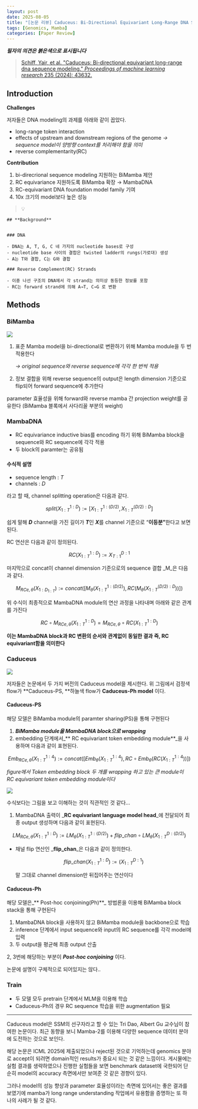 ```yaml
---
layout: post
date: 2025-08-05
title: "[논문 리뷰] Caduceus: Bi-Directional Equivariant Long-Range DNA Sequence Modeling"
tags: [Genomics, Mamba]
categories: [Paper Review]
---
```


<span class="notion-red">_**필자의 의견은 붉은색으로 표시됩니다**_</span>


> [Schiff, Yair, et al. "Caduceus: Bi-directional equivariant long-range dna sequence modeling." ](https://pmc.ncbi.nlm.nih.gov/articles/PMC12189541/)[_Proceedings of machine learning research_](https://pmc.ncbi.nlm.nih.gov/articles/PMC12189541/)[ 235 (2024): 43632.](https://pmc.ncbi.nlm.nih.gov/articles/PMC12189541/)



## Introduction


**Challenges**


저자들은 DNA modeling의 과제를 아래와 같이 꼽았다.

- long-range token interaction
- effects of upstream and downstream regions of the genome 
_→ sequence model이 양방향 context를 처리해야 함을 의미_
- reverse complementarity(RC)

**Contribution**

1. bi-direcrional sequence modeling 지원하는 BiMamba 제안
1. RC equivariance 지원하도록 BiMamba 확장 → MambaDNA
1. RC-equivariant DNA foundation model family 기여
1. 10x 크기의 model보다 높은 성능

> 💡 


	## **Background**


	### DNA

	- DNA는 A, T, G, C 네 가지의 nucleotide bases로 구성
	- nucleotide base 사이의 결합은 twisted ladder의 rungs(가로대) 생성
	- A는 T와 결합, C는 G와 결합

	### Reverse Complement(RC) Strands

	- 이중 나선 구조의 DNA에서 각 strand는 의미상 동등한 정보를 포함
	- RC는 forward strand에 의해 A→T, C→G 로 변환


## Methods



### BiMamba


![](https://prod-files-secure.s3.us-west-2.amazonaws.com/542b861c-36a8-4051-84e5-8804b6728dba/2c247d59-7815-4980-99f0-8f0d21f445a7/image.png?X-Amz-Algorithm=AWS4-HMAC-SHA256&X-Amz-Content-Sha256=UNSIGNED-PAYLOAD&X-Amz-Credential=ASIAZI2LB466U4S5MQUE%2F20251006%2Fus-west-2%2Fs3%2Faws4_request&X-Amz-Date=20251006T150114Z&X-Amz-Expires=3600&X-Amz-Security-Token=IQoJb3JpZ2luX2VjEPP%2F%2F%2F%2F%2F%2F%2F%2F%2F%2FwEaCXVzLXdlc3QtMiJHMEUCIExAQGPgf7uyRnFnvdfNj7PokSpqUck59QhJ5ZhvWqZ%2BAiEAoUgZA03EtCkkw5BoMZ%2FyN2P69ITs9f5U4hlfE4YKe0AqiAQIi%2F%2F%2F%2F%2F%2F%2F%2F%2F%2F%2FARAAGgw2Mzc0MjMxODM4MDUiDKKHwVliJLV3z4Qq9CrcA3L%2Bn3Zu0OVSdL%2FTRgv41ADQcUtIUcPErPUrcZFu0Ei0KmwPC4og%2BuXD08nWuCaZImWtcNswJqsgrxZsngd518PVAzSy0Gpxw3tnkUBg9n9DHjMiNyjgFdqrQTSPf3vafPoKOPfxomwUHtTKGMLPta1WVE0QDNZqXc6fKtaUB%2BRVXI4QORtCZP6jHFmQdURG0HeT3NvoMcTrO2BhQeumWW7eD8Uec9Fe%2Bv7sYbtu%2F1sjVoeR8us12o1CuKqugupzJRbNVA24D%2BNRp0WmjVjxfE%2B1Ojm4JdSJFPzC157r%2B%2B4px4mGLZGYg2z%2BLSor2rAJwSaUQUMTuxVsmUunY%2BkX6N1NVJo8pAI4537Dp6AM1J0XUkEUoFPhXyPtilBUKVMrGnqbeSlpIRIIPVLA4m69WtcIrw0fXyG7ZbS4rUIeArxI4JWO7uutJY5CQlCvYIQ6IOZfR7zhPgXeUtzvsJ0KgmamwN8JBslTIPzgDrbkojDqyw8H%2BM1edEnBA2wdawReH4Wysxq8AjnjG6eW1w9JDG2DuDZIcDcfuczrS1ZYlAHNT9ckUC3t%2FQ3jMe%2B4oj3YoMmVHB4STgNAFVK8t7BbpzcjL435eR1V7Cl7t1EgjTABZ8AyCW2ByqcMcaNqMJCvjscGOqUBDIJ7%2BKFJ8fbZw8e5ZZcFtw%2BK8jMWF6PYqS58KuvN1dDopqj%2FeQDawxaBsOmo38Dygqeot3nDvl2vT6cMXEVuCFv6hiMToslsjHdQOIxvpxO80bVlvRWlLRjHp7Poq6BKsBc3Ldh63Arq8Qu3%2BVqDkiMZJrBzTfyTpdayMMxRvBgPSkntkmOhMSWouaSwojwzvWP5KotVJjWb1U9SKf7brj%2FcQXeh&X-Amz-Signature=7c34c78b5c6d51e3522e5384fafa11db735861da4de57f11c496b6ee2bab6fb4&X-Amz-SignedHeaders=host&x-amz-checksum-mode=ENABLED&x-id=GetObject)

1. 표준 Mamba model을 bi-directional로 변환하기 위해 Mamba module을 두 번 적용한다

	_→ original sequence와 reverse sequence에 각각 한 번씩 적용_

1. 정보 결합을 위해 reverse sequence의 output은 length dimension 기준으로 flip되어 forward sequence에 추가한다

parameter 효율성을 위해 forward와 reverse mamba 간 projection weight를 공유한다 (BiMamba 블록에서 사다리꼴 부분의 weight)



### MambaDNA

- RC equivariance inductive bias를 encoding 하기 위해 BiMamba block을 sequence와 RC sequence에 각각 적용
- 두 block의 paramter는 공유됨


#### 수식적 설명

- sequence length : _T_
- channels : _D_

라고 할 때,  channel splitting operation은 다음과 같다.


$$
split(X^{1:D}_{1:T}):=[X^{1:(D/2)}_{1:T},X^{(D/2):D}_{1:T}]
$$


<span class="notion-red">쉽게 말해 </span><span class="notion-red">_**D**_</span><span class="notion-red"> channel을 가진 길이가 </span><span class="notion-red">_**T**_</span><span class="notion-red">인 </span><span class="notion-red">_**X**_</span><span class="notion-red">를 channel 기준으로 “</span><span class="notion-red">**이등분”**</span><span class="notion-red">한다고 보면 된다.</span>


RC 연산은 다음과 같이 정의된다.


$$
RC(X^{1:D}_{1:T}):=X^{D:1}_{T:1}
$$


마지막으로 concat이 channel dimension 기준으로의 sequence 결합 _M_은 다음과 같다.


$$
M_{RCe,\theta}(X_{1:D_{1:T}}):=concat([M_{\theta}(X^{1:(D/2)}_{1:T}),RC(M_{\theta}(X^{(D/2):D}_{1:T}))])
$$


위 수식이 최종적으로 MambaDNA module의 연산 과정을 나타내며 아래와 같은 관계를 가진다


$$
RC\circ M_{RCe,\theta}(X^{1:D}_{1:T}) = M_{RCe,\theta} \circ RC(X^{1:D}_{1:T})
$$


**이는 MambaDNA block과 RC 변환의 순서와 관계없이 동일한 결과 즉, RC equivariant함을 의미한다**



### Caduceus


![](https://prod-files-secure.s3.us-west-2.amazonaws.com/542b861c-36a8-4051-84e5-8804b6728dba/f94a60d7-8145-473b-aef9-7c68d3ec604a/image.png?X-Amz-Algorithm=AWS4-HMAC-SHA256&X-Amz-Content-Sha256=UNSIGNED-PAYLOAD&X-Amz-Credential=ASIAZI2LB466U4S5MQUE%2F20251006%2Fus-west-2%2Fs3%2Faws4_request&X-Amz-Date=20251006T150114Z&X-Amz-Expires=3600&X-Amz-Security-Token=IQoJb3JpZ2luX2VjEPP%2F%2F%2F%2F%2F%2F%2F%2F%2F%2FwEaCXVzLXdlc3QtMiJHMEUCIExAQGPgf7uyRnFnvdfNj7PokSpqUck59QhJ5ZhvWqZ%2BAiEAoUgZA03EtCkkw5BoMZ%2FyN2P69ITs9f5U4hlfE4YKe0AqiAQIi%2F%2F%2F%2F%2F%2F%2F%2F%2F%2F%2FARAAGgw2Mzc0MjMxODM4MDUiDKKHwVliJLV3z4Qq9CrcA3L%2Bn3Zu0OVSdL%2FTRgv41ADQcUtIUcPErPUrcZFu0Ei0KmwPC4og%2BuXD08nWuCaZImWtcNswJqsgrxZsngd518PVAzSy0Gpxw3tnkUBg9n9DHjMiNyjgFdqrQTSPf3vafPoKOPfxomwUHtTKGMLPta1WVE0QDNZqXc6fKtaUB%2BRVXI4QORtCZP6jHFmQdURG0HeT3NvoMcTrO2BhQeumWW7eD8Uec9Fe%2Bv7sYbtu%2F1sjVoeR8us12o1CuKqugupzJRbNVA24D%2BNRp0WmjVjxfE%2B1Ojm4JdSJFPzC157r%2B%2B4px4mGLZGYg2z%2BLSor2rAJwSaUQUMTuxVsmUunY%2BkX6N1NVJo8pAI4537Dp6AM1J0XUkEUoFPhXyPtilBUKVMrGnqbeSlpIRIIPVLA4m69WtcIrw0fXyG7ZbS4rUIeArxI4JWO7uutJY5CQlCvYIQ6IOZfR7zhPgXeUtzvsJ0KgmamwN8JBslTIPzgDrbkojDqyw8H%2BM1edEnBA2wdawReH4Wysxq8AjnjG6eW1w9JDG2DuDZIcDcfuczrS1ZYlAHNT9ckUC3t%2FQ3jMe%2B4oj3YoMmVHB4STgNAFVK8t7BbpzcjL435eR1V7Cl7t1EgjTABZ8AyCW2ByqcMcaNqMJCvjscGOqUBDIJ7%2BKFJ8fbZw8e5ZZcFtw%2BK8jMWF6PYqS58KuvN1dDopqj%2FeQDawxaBsOmo38Dygqeot3nDvl2vT6cMXEVuCFv6hiMToslsjHdQOIxvpxO80bVlvRWlLRjHp7Poq6BKsBc3Ldh63Arq8Qu3%2BVqDkiMZJrBzTfyTpdayMMxRvBgPSkntkmOhMSWouaSwojwzvWP5KotVJjWb1U9SKf7brj%2FcQXeh&X-Amz-Signature=230abd7d43a9eb2ecdc1a06fb3762113a414434dddad303ea4a00264fc59cc08&X-Amz-SignedHeaders=host&x-amz-checksum-mode=ENABLED&x-id=GetObject)


저자들은 논문에서 두 가지 버전의 Caduceus model을 제시한다. 위 그림에서 검정색 flow가 **Caduceus-PS, **하늘색 flow가 **Caduceus-Ph model** 이다.



#### Caduceus-PS


해당 모델은 BiMamba module의 paramter sharing(PS)을 통해 구현된다

1. _**BiMamba module을 MambaDNA block으로 wrapping**_
1. embedding 단계에서_** RC equivariant token embedding module**_을 사용하며 다음과 같이 표현된다.

$$
Emb_{RCe,\theta}(X^{1:4}_{1:T}):=concat([Emb_{\theta}(X^{1:4}_{1:T}),RC \circ Emb_{\theta}(RC(X^{1:4}_{1:T}))])
$$


_figure에서 Token embedding block 두 개를 wrapping 하고 있는 큰 module이 RC equivariant token embedding module이다_


![](https://prod-files-secure.s3.us-west-2.amazonaws.com/542b861c-36a8-4051-84e5-8804b6728dba/b175e4da-71eb-4e91-8c23-a06dabe673c9/image.png?X-Amz-Algorithm=AWS4-HMAC-SHA256&X-Amz-Content-Sha256=UNSIGNED-PAYLOAD&X-Amz-Credential=ASIAZI2LB466U4S5MQUE%2F20251006%2Fus-west-2%2Fs3%2Faws4_request&X-Amz-Date=20251006T150114Z&X-Amz-Expires=3600&X-Amz-Security-Token=IQoJb3JpZ2luX2VjEPP%2F%2F%2F%2F%2F%2F%2F%2F%2F%2FwEaCXVzLXdlc3QtMiJHMEUCIExAQGPgf7uyRnFnvdfNj7PokSpqUck59QhJ5ZhvWqZ%2BAiEAoUgZA03EtCkkw5BoMZ%2FyN2P69ITs9f5U4hlfE4YKe0AqiAQIi%2F%2F%2F%2F%2F%2F%2F%2F%2F%2F%2FARAAGgw2Mzc0MjMxODM4MDUiDKKHwVliJLV3z4Qq9CrcA3L%2Bn3Zu0OVSdL%2FTRgv41ADQcUtIUcPErPUrcZFu0Ei0KmwPC4og%2BuXD08nWuCaZImWtcNswJqsgrxZsngd518PVAzSy0Gpxw3tnkUBg9n9DHjMiNyjgFdqrQTSPf3vafPoKOPfxomwUHtTKGMLPta1WVE0QDNZqXc6fKtaUB%2BRVXI4QORtCZP6jHFmQdURG0HeT3NvoMcTrO2BhQeumWW7eD8Uec9Fe%2Bv7sYbtu%2F1sjVoeR8us12o1CuKqugupzJRbNVA24D%2BNRp0WmjVjxfE%2B1Ojm4JdSJFPzC157r%2B%2B4px4mGLZGYg2z%2BLSor2rAJwSaUQUMTuxVsmUunY%2BkX6N1NVJo8pAI4537Dp6AM1J0XUkEUoFPhXyPtilBUKVMrGnqbeSlpIRIIPVLA4m69WtcIrw0fXyG7ZbS4rUIeArxI4JWO7uutJY5CQlCvYIQ6IOZfR7zhPgXeUtzvsJ0KgmamwN8JBslTIPzgDrbkojDqyw8H%2BM1edEnBA2wdawReH4Wysxq8AjnjG6eW1w9JDG2DuDZIcDcfuczrS1ZYlAHNT9ckUC3t%2FQ3jMe%2B4oj3YoMmVHB4STgNAFVK8t7BbpzcjL435eR1V7Cl7t1EgjTABZ8AyCW2ByqcMcaNqMJCvjscGOqUBDIJ7%2BKFJ8fbZw8e5ZZcFtw%2BK8jMWF6PYqS58KuvN1dDopqj%2FeQDawxaBsOmo38Dygqeot3nDvl2vT6cMXEVuCFv6hiMToslsjHdQOIxvpxO80bVlvRWlLRjHp7Poq6BKsBc3Ldh63Arq8Qu3%2BVqDkiMZJrBzTfyTpdayMMxRvBgPSkntkmOhMSWouaSwojwzvWP5KotVJjWb1U9SKf7brj%2FcQXeh&X-Amz-Signature=d904c700a8c818aee99b118255123c87785ef63a7bf4bdc1b5a3ba9c2aa6c5a7&X-Amz-SignedHeaders=host&x-amz-checksum-mode=ENABLED&x-id=GetObject)


<span class="notion-red">수식보다는 그림을 보고 이해하는 것이 직관적인 것 같다…</span>

1. MambaDNA 출력이 _**RC equivariant language model head**_에 전달되어 최종 output 생성하며 다음과 같이 표현된다.

$$
LM_{RCe,\theta}(X^{1:D}_{1:T}):= LM_{\theta}(X^{1:(D/2)}_{1:T})+flip\_chan\circ LM_{\theta}(X^{D:(D/2)}_{1:T})
$$

- 채널 flip 연산인 _**flip\_chan**_은 다음과 같이 정의한다.

	$$
	flip\_chan(X^{1:D}_{1:T}):=(X^{D:1}_{1:T})
	$$


	말 그대로 channel dimension만 뒤집어주는 연산이다



#### Caduceus-Ph


해당 모델은_** Post-hoc conjoining(Ph)**_ 방법론을 이용해 BiMamba block stack을 통해 구현된다

1. MambaDNA block을 사용하지 않고 BiMamba module을 backbone으로 학습
1. inference 단계에서 input sequence와 input의 RC sequence를 각각 model에 입력
1. 두 output을 평균해 최종 output 산출

2, 3번에 해당하는 부분이 _**Post-hoc conjoining**_ 이다.


<span class="notion-red">논문에 설명이 구체적으로 되어있지는 않다..</span>



### Train

- 두 모델 모두 pretrain 단계에서 MLM을 이용해 학습
- Caduceus-Ph의 경우 RC sequence 학습을 위한 augmentation 필요

---


<span class="notion-red">Caduceus model은 SSM의 선구자라고 할 수 있는 Tri Dao, Albert Gu 교수님이 참여한 논문이다. 최근 동향을 보니 Mamba-2를 이용해 다양한 sequence 데이터 분야에 도전하는 것으로 보인다.</span>


<span class="notion-red">해당 논문은 ICML 2025에 제출되었으나 reject된 것으로 기억하는데 genomics 분야로 accept이 되려면 domain적인 results가 중요시 되는 것 같은 느낌이다. 게시물에는 실험 결과를 생략하였으나 진행한 실험들을 보면 benchmark dataset에 국한되어 단순히 model의 accuracy 측면에서만 보여준 것 같은 경향이 있다.</span>


<span class="notion-red">그러나 model의 성능 향상과 parameter 효율성이라는 측면에 있어서는 좋은 결과를 보였기에 mamba가 long range understanding 작업에서 유용함을 증명하는 또 하나의 사례가 될 것 같다.</span>

